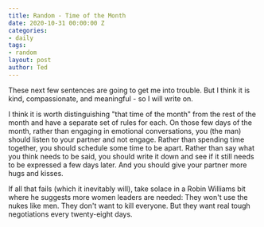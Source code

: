 ```yaml
---
title: Random - Time of the Month
date: 2020-10-31 00:00:00 Z
categories:
- daily
tags:
- random
layout: post
author: Ted
---
```


These next few sentences are going to get me into trouble. But I think it is kind, compassionate, and meaningful - so I will write on.  

I think it is worth distinguishing "that time of the month" from the rest of the month and have a separate set of rules for each. On those few days of the month, rather than engaging in emotional conversations, you (the man) should listen to your partner and not engage. Rather than spending time together, you should schedule some time to be apart. Rather than say what you think needs to be said, you should write it down and see if it still needs to be expressed a few days later. And you should give your partner more hugs and kisses.

If all that fails (which it inevitably will), take solace in a Robin Williams bit where he suggests more women leaders are needed: They won't use the nukes like men. They don't want to kill everyone. But they want real tough negotiations every twenty-eight days. 
 
